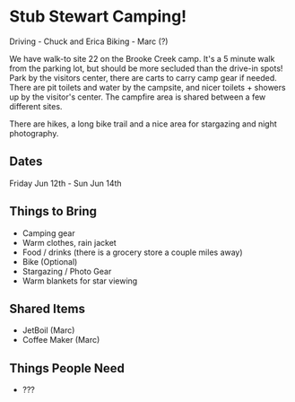 # Stub Stewart Camping!

Driving - Chuck and Erica
Biking - Marc (?)

We have walk-to site 22 on the Brooke Creek camp. It's a 5 minute walk from the parking lot, but should be more secluded than the drive-in spots! Park by the visitors center, there are carts to carry camp gear if needed. There are pit toilets and water by the campsite, and nicer toilets + showers up by the visitor's center. The campfire area is shared between a few different sites.

There are hikes, a long bike trail and a nice area for stargazing and night photography.

## Dates

Friday Jun 12th - Sun Jun 14th

## Things to Bring

* Camping gear
* Warm clothes, rain jacket
* Food / drinks (there is a grocery store a couple miles away) 
* Bike (Optional)
* Stargazing / Photo Gear
* Warm blankets for star viewing

## Shared Items

* JetBoil (Marc)
* Coffee Maker (Marc)

## Things People Need

* ???
